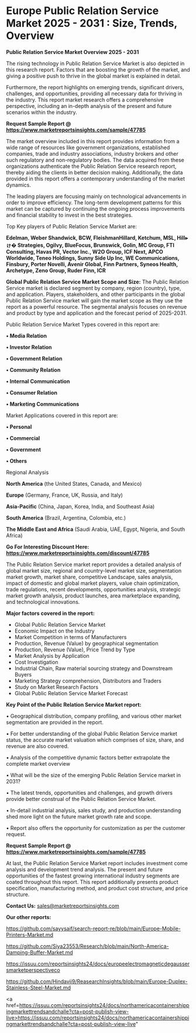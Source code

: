# Europe Public Relation Service Market 2025 - 2031 : Size, Trends, Overview

<Strong> Public Relation Service Market Overview 2025 - 2031</strong>

The rising technology in Public Relation Service Market is also depicted in this research report. Factors that are boosting the growth of the market, and giving a positive push to thrive in the global market is explained in detail.

Furthermore, the report highlights on emerging trends, significant drivers, challenges, and opportunities, providing all necessary data for thriving in the industry. This report market research offers a comprehensive perspective, including an in-depth analysis of the present and future scenarios within the industry.

<strong>Request Sample Report @ <a href=https://www.marketreportsinsights.com/sample/47785>https://www.marketreportsinsights.com/sample/47785</a></strong>

The market overview included in this report provides information from a wide range of resources like government organizations, established companies, trade and industry associations, industry brokers and other such regulatory and non-regulatory bodies. The data acquired from these organizations authenticate the Public Relation Service research report, thereby aiding the clients in better decision making. Additionally, the data provided in this report offers a contemporary understanding of the market dynamics.

The leading players are focusing mainly on technological advancements in order to improve efficiency. The long-term development patterns for this market can be captured by continuing the ongoing process improvements and financial stability to invest in the best strategies.

Top Key players of Public Relation Service Market are:

<strong>Edelman, Weber Shandwick, BCW, FleishmanHillard, Ketchum, MSL, Hill⩺ゖ� Strategies, Ogilvy, BlueFocus, Brunswick, Golin, MC Group, FTI Consulting, Havas PR, Vector Inc., W2O Group, ICF Next, APCO Worldwide, Teneo Holdings, Sunny Side Up Inc, WE Communications, Finsbury, Porter Novelli, Avenir Global, Finn Partners, Syneos Health, Archetype, Zeno Group, Ruder Finn, ICR</strong>

<strong><b>Global Public Relation Service Market Scope and Size:</b></strong>
The Public Relation Service market is declared segment by company, region (country), type, and application. Players, stakeholders, and other participants in the global Public Relation Service market will gain the market scope as they use the report as a powerful resource. The segmental analysis focuses on revenue and product by type and application and the forecast period of 2025-2031.

Public Relation Service Market Types covered in this report are:

<strong>•  Media Relation

•  Investor Relation

•  Government Relation

•  Community Relation

•  Internal Communication

•  Consumer Relation

•  Marketing Communications</strong>

Market Applications covered in this report are:

<strong>•  Personal

•  Commercial

•  Government

•  Others</strong> 

Regional Analysis

<strong>North America</strong> (the United States, Canada, and Mexico)

<strong>Europe</strong> (Germany, France, UK, Russia, and Italy)

<strong>Asia-Pacific</strong> (China, Japan, Korea, India, and Southeast Asia)

<strong>South America</strong> (Brazil, Argentina, Colombia, etc.)

<strong>The Middle East and Africa</strong> (Saudi Arabia, UAE, Egypt, Nigeria, and South Africa)

<strong>Go For Interesting Discount Here: <a href=https://www.marketreportsinsights.com/discount/47785>https://www.marketreportsinsights.com/discount/47785</a></strong>

The Public Relation Service market report provides a detailed analysis of global market size, regional and country-level market size, segmentation market growth, market share, competitive Landscape, sales analysis, impact of domestic and global market players, value chain optimization, trade regulations, recent developments, opportunities analysis, strategic market growth analysis, product launches, area marketplace expanding, and technological innovations.

<strong><b>Major factors covered in the report:</b></strong>
<ul>
  <li>Global Public Relation Service Market </li>
  <li>Economic Impact on the Industry</li>
  <li>Market Competition in terms of Manufacturers</li>
  <li>Production, Revenue (Value) by geographical segmentation</li>
  <li>Production, Revenue (Value), Price Trend by Type</li>
  <li>Market Analysis by Application</li>
  <li>Cost Investigation</li>
  <li>Industrial Chain, Raw material sourcing strategy and Downstream Buyers</li>
  <li>Marketing Strategy comprehension, Distributors and Traders</li>
  <li>Study on Market Research Factors</li>
  <li>Global Public Relation Service Market Forecast</li>
</ul>

<strong><b>Key Point of the Public Relation Service Market report:</b></strong>

• Geographical distribution, company profiling, and various other market segmentation are provided in the report.

• For better understanding of the global Public Relation Service market status, the accurate market valuation which comprises of size, share, and revenue are also covered.

• Analysis of the competitive dynamic factors better extrapolate the complete market overview

• What will be the size of the emerging Public Relation Service market in 2031?

• The latest trends, opportunities and challenges, and growth drivers provide better construal of the Public Relation Service Market.

• In-detail industrial analysis, sales study, and production understanding shed more light on the future market growth rate and scope.

• Report also offers the opportunity for customization as per the customer request.

<strong>Request Sample Report @ <a href=https://www.marketreportsinsights.com/sample/47785>https://www.marketreportsinsights.com/sample/47785</a></strong>

At last, the Public Relation Service Market report includes investment come analysis and development trend analysis. The present and future opportunities of the fastest growing international industry segments are coated throughout this report. This report additionally presents product specification, manufacturing method, and product cost structure, and price structure.

<strong>Contact Us:</strong>
sales@marketreportsinsights.com

<strong>Our other reports:</strong>

<a href=https://github.com/sayysaif/search-report-re/blob/main/Europe-Mobile-Printers-Market.md>https://github.com/sayysaif/search-report-re/blob/main/Europe-Mobile-Printers-Market.md</a>

<a href=https://github.com/Siya23553/Research/blob/main/North-America-Damping-Buffer-Market.md>https://github.com/Siya23553/Research/blob/main/North-America-Damping-Buffer-Market.md</a>

<a href=https://issuu.com/reportsinsights24/docs/europeelectromagneticdegaussersmarketperspectiveco>https://issuu.com/reportsinsights24/docs/europeelectromagneticdegaussersmarketperspectiveco</a>

<a href=https://github.com/Hindavii9/ReasearchInsights/blob/main/Europe-Duplex-Stainless-Steel-Market.md>https://github.com/Hindavii9/ReasearchInsights/blob/main/Europe-Duplex-Stainless-Steel-Market.md</a>

<a href=https://issuu.com/reportsinsights24/docs/northamericacontainershippingmarkettrendsandchalle?cta=post-publish-view-live>https://issuu.com/reportsinsights24/docs/northamericacontainershippingmarkettrendsandchalle?cta=post-publish-view-live</a>"
